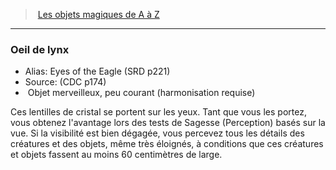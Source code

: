 ﻿> [Les objets magiques de A à Z](hd_magicitems_az_les_objets_magiques_de_a_a_z.md)

---

### Oeil de lynx

- Alias: Eyes of the Eagle (SRD p221)
- Source: (CDC p174)
-  Objet merveilleux, peu courant (harmonisation requise)

Ces lentilles de cristal se portent sur les yeux. Tant que vous les portez, vous obtenez l'avantage lors des tests de Sagesse (Perception) basés sur la vue. Si la visibilité est bien dégagée, vous percevez tous les détails des créatures et des objets, même très éloignés, à conditions que ces créatures et objets fassent au moins 60 centimètres de large.

